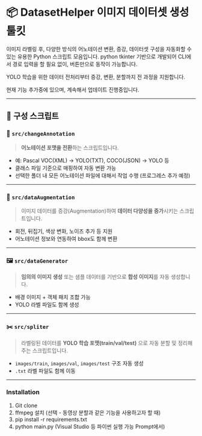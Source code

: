 # 📦 DatasetHelper 이미지 데이터셋 생성 툴킷

이미지 라벨링 후, 다양한 방식의 어노테이션 변환, 증강, 데이터셋 구성을 자동화할 수 있는 유용한 Python 스크립트 모음입니다.
python tkinter 기반으로 개발되어 CLI에서 경로 입력을 할 필요 없이, 버튼만으로 동작이 가능합니다.

YOLO 학습을 위한 데이터 전처리부터 증강, 변환, 분할까지 전 과정을 지원합니다.

현재 기능 추가중에 있으며, 계속해서 업데이트 진행중입니다.

---

## 🧩 구성 스크립트

### 🔄 `src/changeAnnotation`

> **어노테이션 포맷을 전환**하는 스크립트입니다.

- 예: Pascal VOC(XML) → YOLO(TXT), COCO(JSON) → YOLO 등
- 클래스 파일 기준으로 매핑하여 자동 변환 가능
- 선택한 폴더 내 모든 어노테이션 파일에 대해서 작업 수행 (프로그레스 추가 예정)

---

### 🧪 `src/dataAugmentation`

> 이미지 데이터를 증강(Augmentation)하여 **데이터 다양성을 증가**시키는 스크립트입니다.

- 회전, 뒤집기, 색상 변화, 노이즈 추가 등 지원
- 어노테이션 정보와 연동하여 bbox도 함께 변환

---

### 🖼️ `src/dataGenerator`

> **임의의 이미지 생성** 또는 샘플 데이터를 기반으로 **합성 이미지**를 자동 생성합니다.

- 배경 이미지 + 객체 패치 조합 가능
- YOLO 라벨 파일도 함께 생성

---

### ✂️ `src/spliter`

> 라벨링된 데이터를 **YOLO 학습 포맷(train/val/test)** 으로 자동 분할 및 정리해주는 스크립트입니다.

- `images/train`, `images/val`, `images/test` 구조 자동 생성
- `.txt` 라벨 파일도 함께 이동

---


### Installation

1. Git clone
2. ffmpeg 설치 (선택 - 동영상 분할과 같은 기능을 사용하고자 할 때)
3. pip install -r requirements.txt
4. python main.py (Visual Studio 등 파이썬 실행 가능 Prompt에서)


